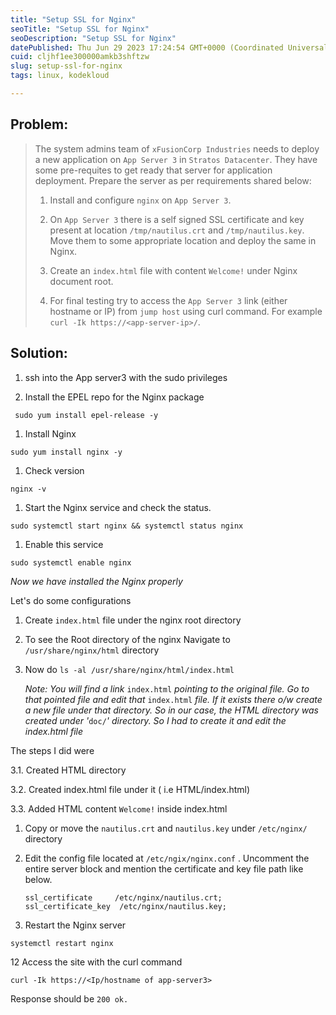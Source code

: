 ```yaml
---
title: "Setup SSL for Nginx"
seoTitle: "Setup SSL for Nginx"
seoDescription: "Setup SSL for Nginx"
datePublished: Thu Jun 29 2023 17:24:54 GMT+0000 (Coordinated Universal Time)
cuid: cljhf1ee300000amkb3shftzw
slug: setup-ssl-for-nginx
tags: linux, kodekloud

---
```


## Problem:

> The system admins team of `xFusionCorp Industries` needs to deploy a new application on `App Server 3` in `Stratos Datacenter`. They have some pre-requites to get ready that server for application deployment. Prepare the server as per requirements shared below:
> 
> 1. Install and configure `nginx` on `App Server 3`.
>     
> 2. On `App Server 3` there is a self signed SSL certificate and key present at location `/tmp/nautilus.crt` and `/tmp/nautilus.key`. Move them to some appropriate location and deploy the same in Nginx.
>     
> 3. Create an `index.html` file with content `Welcome!` under Nginx document root.
>     
> 4. For final testing try to access the `App Server 3` link (either hostname or IP) from `jump host` using curl command. For example `curl -Ik https://<app-server-ip>/`.
>     

## Solution:

1. ssh into the App server3 with the sudo privileges
    
2. Install the EPEL repo for the Nginx package
    

```plaintext
 sudo yum install epel-release -y
```

1. Install Nginx
    

```plaintext
sudo yum install nginx -y
```

1. Check version
    

```plaintext
nginx -v
```

1. Start the Nginx service and check the status.
    

```plaintext
sudo systemctl start nginx && systemctl status nginx
```

1. Enable this service
    

```plaintext
sudo systemctl enable nginx
```

*Now we have installed the Nginx properly*

Let's do some configurations

1. Create `index.html` file under the nginx root directory
    
2. To see the Root directory of the nginx Navigate to `/usr/share/nginx/html` directory
    
3. Now do `ls -al /usr/share/nginx/html/index.html`
    
    *Note: You will find a link* `index.html` *pointing to the original file. Go to that pointed file and edit that* `index.html` *file. If it exists there o/w create a new file under that directory. So in our case, the HTML directory was created under '*`doc/`*' directory. So I had to create it and edit the index.html file*
    

The steps I did were

3.1. Created HTML directory

3.2. Created index.html file under it ( i.e HTML/index.html)

3.3. Added HTML content `Welcome!` inside index.html

1. Copy or move the `nautilus.crt` and `nautilus.key` under `/etc/nginx/` directory
    
2. Edit the config file located at `/etc/ngix/nginx.conf` . Uncomment the entire server block and mention the certificate and key file path like below.
    
    ```plaintext
    ssl_certificate     /etc/nginx/nautilus.crt;
    ssl_certificate_key  /etc/nginx/nautilus.key;
    ```
    
3. Restart the Nginx server
    

```plaintext
systemctl restart nginx
```

12 Access the site with the curl command

```plaintext
curl -Ik https://<Ip/hostname of app-server3>
```

Response should be `200 ok.`
